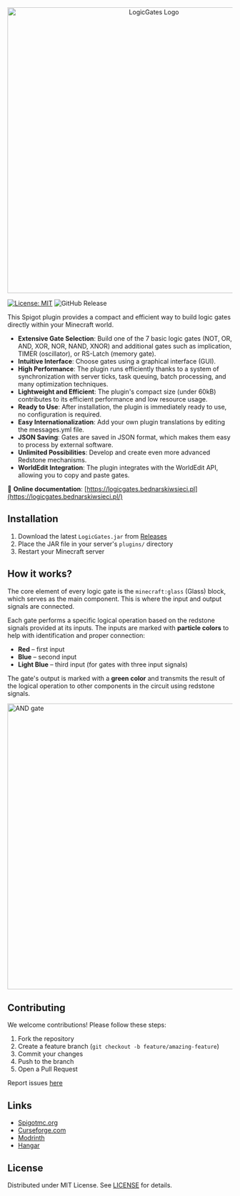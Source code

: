 <div align="center">
  <img src="https://logicgates.bednarskiwsieci.pl/_next/image?url=%2Fheader_dark.png&w=640&q=75" width="640" alt="LogicGates Logo"/>
</div>

[![License: MIT](https://img.shields.io/badge/License-MIT-yellow.svg)](https://opensource.org/licenses/MIT)
![GitHub Release](https://img.shields.io/github/v/release/piotrmaciejbednarski/LogicGates)

This Spigot plugin provides a compact and efficient way to build logic gates directly within your Minecraft world.

- **Extensive Gate Selection**: Build one of the 7 basic logic gates (NOT, OR, AND, XOR, NOR, NAND, XNOR) and additional gates such as implication, TIMER (oscillator), or RS-Latch (memory gate).
- **Intuitive Interface**: Choose gates using a graphical interface (GUI).
- **High Performance**: The plugin runs efficiently thanks to a system of synchronization with server ticks, task queuing, batch processing, and many optimization techniques.
- **Lightweight and Efficient**: The plugin's compact size (under 60kB) contributes to its efficient performance and low resource usage.
- **Ready to Use**: After installation, the plugin is immediately ready to use, no configuration is required.
- **Easy Internationalization**: Add your own plugin translations by editing the messages.yml file.
- **JSON Saving**: Gates are saved in JSON format, which makes them easy to process by external software.
- **Unlimited Possibilities**: Develop and create even more advanced Redstone mechanisms.
- **WorldEdit Integration**: The plugin integrates with the WorldEdit API, allowing you to copy and paste gates.

🔗 **Online documentation**: [https://logicgates.bednarskiwsieci.pl](https://logicgates.bednarskiwsieci.pl/)

## Installation

1. Download the latest `LogicGates.jar` from [Releases](https://github.com/piotrmaciejbednarski/logicgates/releases)
2. Place the JAR file in your server's `plugins/` directory
3. Restart your Minecraft server

## How it works?

The core element of every logic gate is the `minecraft:glass` (Glass) block, which serves as the main component. This is where the input and output signals are connected.

Each gate performs a specific logical operation based on the redstone signals provided at its inputs. The inputs are marked with **particle colors** to help with identification and proper connection:

- **Red** – first input
- **Blue** – second input
- **Light Blue** – third input (for gates with three input signals)

The gate's output is marked with a **green color** and transmits the result of the logical operation to other components in the circuit using redstone signals.

<img src="https://logicgates.bednarskiwsieci.pl/_next/image?url=%2F_next%2Fstatic%2Fmedia%2Fandgate.4c0dfe77.png&w=640&q=75" width="640" alt="AND gate"/>

## Contributing

We welcome contributions! Please follow these steps:
1. Fork the repository
2. Create a feature branch (`git checkout -b feature/amazing-feature`)
3. Commit your changes
4. Push to the branch
5. Open a Pull Request

Report issues [here](https://github.com/piotrmaciejbednarski/logicgates/issues)

## Links

- [Spigotmc.org](https://www.spigotmc.org/resources/logicgates-1-16-1-21-redstone-logic-gates-in-one-block.122253/)
- [Curseforge.com](https://legacy.curseforge.com/minecraft/bukkit-plugins/logicgates)
- [Modrinth](https://modrinth.com/plugin/logicgates)
- [Hangar](https://hangar.papermc.io/piotrmaciejbednarski/LogicGates)

## License

Distributed under MIT License. See [LICENSE](https://mit-license.org/) for details.
